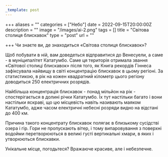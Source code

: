 ```yaml
---
_template: post
---
```



+++
aliases = ""
categories = ["Небо"]
date = 2022-09-15T20:00:00Z
description = ""
image = "/images/ai-2.png"
tags = []
title = "Світова столиця блискавок"
type = "post"
url = ""

+++
Чи знаєте ви, де знаходиться «Світова столиця блискавок»?  
  
Щоб побувати в ній, вам доведеться відправитися до Венесуели, а саме - в муніципалітет Кататумбо. Саме ця територія отримала звання «Світової столиці блискавок» після того, як Книга рекордів Гіннеса зафіксувала найвищу в світі концентрацію блискавок в цьому регіоні. За статистикою, в рік на кожен квадратний кілометр цього регіону доводиться 250 електричних розрядів.  
  
Найбільша концентрація блискавок - понад мільйон на рік - спостерігається в долині річки Кататумбо. Їх тут настільки багато і вони настільки яскраві, що цю місцевість навіть називають маяком Кататумбо, адже часом електричні небесні розряди видно на відстані до 400 км.  
  
Причина такого концентрату блискавок полягає в близькому сусідстві озера і гір. Гори не пропускають вітер, і тому випаровування з поверхні водойми перетворюються в великі густі вертикальні хмари, в яких і утворюються блискавки.  
  
Унікальне місце, погодьтеся? Вражаюче красиве, але і небезпечне.
